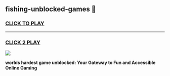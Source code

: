 
## fishing-unblocked-games 👋
<h3>
<a href="https://premium.freeplayer.one?title=fishing-unblocked-games&ref=14F">CLICK TO PLAY</a></h3>
<hr>

<h3>
<a href="https://premium.freeplayer.one?title=fishing-unblocked-games&ref=14F">CLICK 2 PLAY</a>
  
</h3>

<a href="https://premium.freeplayer.one?title=fishing-unblocked-games&ref=12F/"><img src="https://clearcache.store/games.png"></a>


**worlds hardest game unblocked: Your Gateway to Fun and Accessible Online Gaming**
